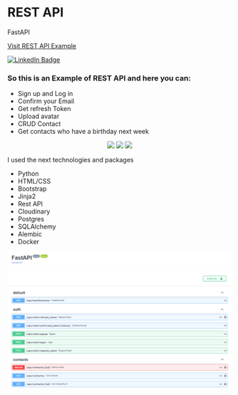 # REST API
FastAPI

<a href="https://rest-api-example.fly.dev/">Visit REST API Example</a>

<a href="https://www.linkedin.com/in/andrii-svitelskyi-2a4775262/"><img src="https://img.shields.io/badge/LinkedIn-blue?style=for-the-badge&logo=linkedin&logoColor=white" alt="LinkedIn Badge"/></a>

<h3>So this is an Example of REST API and here you can:</h3>
<ul>
  <li>Sign up and Log in</li>
  <li>Confirm your Email</li>
  <li>Get refresh Token</li>
   <li>Upload avatar</li>
  <li>CRUD Contact</li>
  <li>Get contacts who have a birthday next week</li>

</ul>  
<p align="center">
  <img src="https://skillicons.dev/icons?i=py,html,css,bootstrap" />
  <img src="https://skillicons.dev/icons?i=postgres" />
  <img src="https://skillicons.dev/icons?i=docker,git" />
</p>

I used the next technologies and packages
<ul>
  <li>Python</li>
  <li>HTML/CSS</li>
  <li>Bootstrap</li>
  <li>Jinja2</li>
  <li>Rest API</li>
  <li>Cloudinary</li>
  <li>Postgres</li>
  <li>SQLAlchemy</li>
  <li>Alembic</li>
  <li>Docker</li>
</ul>  

![plot](site_view/main.png)

